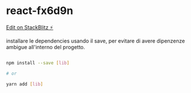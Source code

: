 # react-fx6d9n

[Edit on StackBlitz ⚡️](https://stackblitz.com/edit/react-fx6d9n)

installare le dependencies usando il save, per evitare di avere dipenzenze ambigue all'interno del progetto.

```bash

npm install --save [lib]

# or

yarn add [lib]

```
